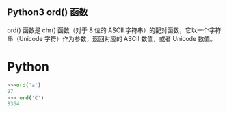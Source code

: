 ## Python3 ord() 函数
ord() 函数是 chr() 函数（对于 8 位的 ASCII 字符串）的配对函数，它以一个字符串（Unicode 字符）作为参数，返回对应的 ASCII 数值，或者 Unicode 数值。
# Python
```python
>>>ord('a')
97
>>> ord('€')
8364
```
